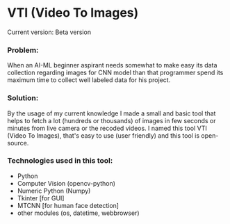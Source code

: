 
# VTI (Video To Images)
Current version: Beta version


### Problem:    

When an AI-ML beginner aspirant needs somewhat to make easy its data collection regarding images for CNN model than that programmer spend its maximum time to collect well labeled data for his project.

            

### Solution:   

By the usage of my current knowledge I made a small and basic tool that helps to fetch a lot (hundreds or thousands) of images in few seconds or minutes from live camera or the recoded videos. I named this tool VTI (Video To Images), that's easy to use (user friendly) and this tool is open-source.


            

### Technologies used in this tool:

  - Python
  - Computer Vision (opencv-python)
  - Numeric Python (Numpy)
  - Tkinter [for GUI]
  - MTCNN [for human face detection]
  - other modules (os, datetime, webbrowser)













